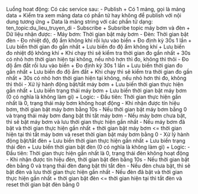 Luồng hoat động: 
    Có các service sau:
        - Publish
            + Có 1 mảng, gọi là mảng data
            + Kiểm tra xem mảng data có phần tử hay không để publish với nội dung tương ứng
            + Data là mảng string với các phần tử dạng:  ten_topic:du_lieu_truyen_di
        - Subscribe
            + Subsribe topic máy bơm và đèn
            + Dữ liệu nhận được: 
                - Máy bơm: Thời gian bật máy bơm
                - Đèn: Thời gian bật đèn
        - Đo nhiệt độ, độ ẩm không khí rồi lưu vào biến
            + Đo định kỳ 30s 1 lần
            + Lưu biến thời gian đo gần nhất
            + Lưu biến đo độ ẩm không khí
            + Lưu biến đo nhiệt độ không khí
            + Khi chạy thì sẽ kiểm tra thời gian đo gần nhất + 30s có nhỏ hơn thời gian hiện tại không, nếu nhỏ hơn thì đo, không thì thôi
        - Đo độ ẩm đắt rồi lưu vào biến
            + Đo định kỳ 30s 1 lần
            + Lưu biến thời gian đo gần nhất
            + Lưu biến đo độ ẩm đất
            + Khi chạy thì sẽ kiểm tra thời gian đo gần nhất + 30s có nhỏ hơn thời gian hiện tại không, nếu nhỏ hơn thì đo, không thì thôi
        - Xử lý hành động bật/tắt máy bơm
            + Lưu biến thời gian thực hiện gần nhất
            + Lưu biến trạng thái máy bơm
            + Lưu biến thời gian bật máy bơm (0 có nghĩa là không làm gì)
            + Logic: - Đầu tiên: Thời gian thực hiện gần nhất là 0, trạng thái máy bơm không hoạt động
                     - Khi nhận được tín hiệu bơm, thời gian bật máy bơm bằng 10s
                     - Nếu thời gian bật máy bơm bằng 0 và trạng thái máy bơm đang bật thì tắt máy bơm
                     - Nếu máy bơm chưa bật, thì sẽ bật máy bơm và lưu thời gian thực hiện gần nhất
                     - Nếu máy bơm đã bật và thời gian thực hiện gần nhất + thời gian bật máy bơm <= thời gian hiện tại thì tắt máy bơm và reset thời gian bật máy bơm bằng 0
        - Xừ lý hành động bật/tắt đèn
            + Lưu biến thời gian thực hiện gần nhất
            + Lưu biến trạng thái đèn
            + Lưu biến thời gian bật đèn (0 có nghĩa là không làm gì)
            + Logic: - Đầu tiên: Thời gian thực hiện gần nhất là 0, trạng thái đèn không hoạt động
                     - Khi nhận được tín hiệu đèn, thời gian bật đèn bằng 10s
                     - Nếu thời gian bật đèn bằng 0 và trạng thái đèn đang bật thì tắt đèn
                     - Nếu đèn chưa bật, thì sẽ bật đèn và lưu thời gian thực hiện gần nhất
                     - Nếu đèn đã bật và thời gian thực hiện gần nhất + thời gian bật đèn <= thời gian hiện tại thì tắt đèn và reset thời gian bật đèn bằng 0
